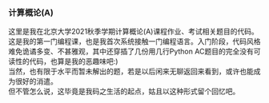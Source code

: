### 计算概论(A)
这里是我在北京大学2021秋季学期计算概论(A)课程作业、考试相关题目的代码。\
这是我的第一门编程课，也是我首次系统接触一门编程语言。入门阶段，代码风格难免诡谲多变、不甚雅观，其中还穿插了几份用几行Python AC题目的完全没有可读性的代码，也算是我的恶趣味吧:)\
当然，也有限于水平而暂未解出的题，若是以后闲来无聊返回来看到，或许也能成为很好的消遣。\
但不管怎么说，这毕竟是我码之生活的起点，姑且以这种形式留个回忆吧。
